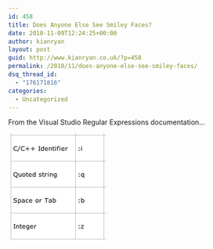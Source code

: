 ```yaml
---
id: 458
title: Does Anyone Else See Smiley Faces?
date: 2010-11-09T12:24:25+00:00
author: kianryan
layout: post
guid: http://www.kianryan.co.uk/?p=458
permalink: /2010/11/does-anyone-else-see-smiley-faces/
dsq_thread_id:
  - "176171816"
categories:
  - Uncategorized
---
```

From the Visual Studio Regular Expressions documentation&#8230;

<a href="http://www.kianryan.co.uk/2010/11/does-anyone-else-see-smiley-faces/screen-shot-2010-11-04-at-11-43-17/" rel="attachment wp-att-459"><img src="/assets/images/2010/11/Screen-shot-2010-11-04-at-11.43.17.jpg" alt="" title="Visual Studio RegEx"   class="size-full wp-image-459" /></a>